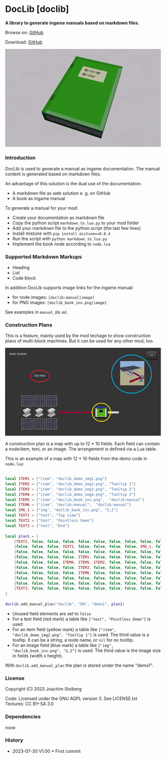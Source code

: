 DocLib [doclib]
===============

**A library to generate ingame manuals based on markdown files.**

Browse on: [GitHub](https://github.com/joe7575/doclib)

Download: [GitHub](https://github.com/joe7575/doclib/archive/main.zip)

![DocLib](https://github.com/joe7575/doclib/blob/main/screenshot.png)


### Introduction

DocLib is used to generate a manual as ingame documentation.
The manual content is generated based on markdown files.

An advantage of this solution is the dual use of the documentation:

- A markdown file as web solution e. g. on GitHub
- A book as ingame manual

To generate a manual for your mod:

- Create your documentation as markdown file
- Copy the python script `markdown_to_lua.py` to your mod folder
- Add your markdown file to the python script (the last few lines)
- Install mistune with `pip install mistune==0.8.4`
- Run the script with `python markdown_to_lua.py`
- Implement the book node according to `node.lua`


### Supported Markdown Markups

- Heading
- List
- Code block

In addition DocLib supports image links for the ingame manual:

- for node images: `[doclib:manual|image]`
- for PNG images: `[doclib_book_inv.png|image]`

See examples in `manual_EN.md`.


### Construction Plans

This is a feature, mainly used by the mod techage to show construction plans of
multi-block machines. But it can be used for any other mod, too.

![Plan](https://github.com/joe7575/doclib/blob/main/construction_plan.png)

A construction plan is a map with up to 12 * 10 fields. 
Each field can contain a node/item, text, or an image.
The arrangement is defined via a Lua table.

This is an example of a map with 12 * 10 fields from the demo code in `node.lua`:


```lua

local ITEM1 = {"item", "doclib_demo_img1.png"}
local ITEM2 = {"item", "doclib_demo_img2.png", "Tooltip 1"}
local ITEM3 = {"item", "doclib_demo_img3.png", "Tooltip 2"}
local ITEM4 = {"item", "doclib_demo_img4.png", "Tooltip 3"}
local ITEM5 = {"item", "doclib_book_inv.png",  "doclib:manual"}
local ITEM6 = {"item", "doclib:manual",  "doclib:manual"}
local IMG_1 = {"img", "doclib_book_inv.png", "2,2"}
local TEXT1 = {"text", "Top view"}
local TEXT2 = {"text", "Pointless Demo"}
local TEXT3 = {"text", "End"}

local plan1 = {
	{TEXT2, false, false, false, false, false, false, false, false, false, false, ITEM4},
	{false, false, false, TEXT1, false, false, false, false, IMG_1, false, false, false},
	{false, false, false, false, false, false, false, false, false, false, false, false},
	{false, false, false, false, ITEM1, false, false, false, false, false, false, false},
	{false, false, false, ITEM4, ITEM5, ITEM2, false, false, false, false, false, false},
	{false, false, false, false, ITEM3, false, false, false, false, false, false, false},
	{false, false, false, false, ITEM6, false, false, false, false, false, false, false},
	{false, false, false, false, false, false, false, false, false, false, false, false},
	{false, false, false, false, false, false, false, false, false, false, false, false},
	{TEXT3, false, false, false, false, false, false, false, false, false, false, ITEM4},
}

doclib.add_manual_plan("doclib", "EN", "demo1", plan1)
```

- Unused field elements are set to `false` 
- For a text field (red mark) a table like `{"text", "Pointless Demo"}` is used
- For an item field (yellow mark) a table like `{"item", "doclib_demo_img2.png", "Tooltip 1"}` is used.
  The third value is a tooltip. It can be a string, a node name, or `nil` for no tooltip.
- For an image field (blue mark) a table like `{"img", "doclib_book_inv.png", "2,2"}` is used.
  The third value is the image size in fields (width x height).

With `doclib.add_manual_plan` the plan is stored under the name "demo1".


### License

Copyright (C) 2023 Joachim Stolberg

Code: Licensed under the GNU AGPL version 3. See LICENSE.txt    
Textures: CC BY-SA 3.0 


### Dependencies 

none


### History

- 2023-07-30  V1.00  * First commit



